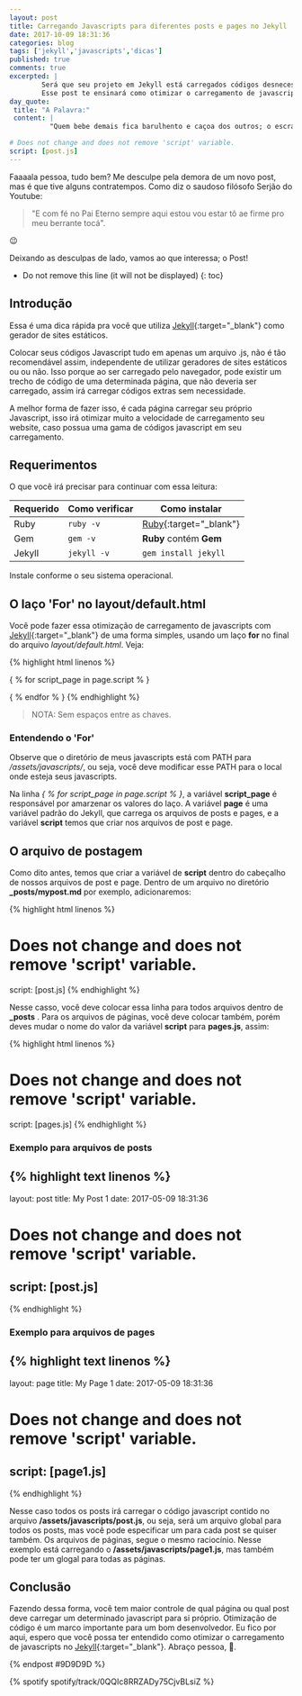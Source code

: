 ```yaml
---
layout: post
title: Carregando Javascripts para diferentes posts e pages no Jekyll
date: 2017-10-09 18:31:36
categories: blog
tags: ['jekyll','javascripts','dicas']
published: true
comments: true
excerpted: |
        Será que seu projeto em Jekyll está carregados códigos desnecessário?
        Esse post te ensinará como otimizar o carregamento de javascripts no projeto.
day_quote:
 title: "A Palavra:"
 content: |
          "Quem bebe demais fica barulhento e caçoa dos outros; o escravo da bebida nunca será sábio. <br> Provérbios 20:1 NTLH"

# Does not change and does not remove 'script' variable.
script: [post.js]
---
```



Faaaala pessoa, tudo bem? Me desculpe pela demora de um novo post, mas é que tive alguns contratempos. Como diz o saudoso filósofo Serjão do Youtube:

> "E com fé no Pai Eterno sempre aqui estou vou estar tô ae firme pro meu 
> berrante tocá". 

:wink:

Deixando as desculpas de lado, vamos ao que interessa; o Post!

* Do not remove this line (it will not be displayed)
{: toc}

## Introdução

Essa é uma dica rápida pra você que utiliza [Jekyll](https://jekyllrb.com/){:target="_blank"} como gerador de sites estáticos. 

Colocar seus códigos Javascript tudo em apenas um arquivo .js, não é tão recomendável assim, independente de utilizar geradores de sites estáticos ou ou não. Isso porque ao ser carregado pelo navegador, pode existir um trecho de código de uma determinada página, que não deveria ser carregado, assim irá carregar códigos extras sem necessidade.

A melhor forma de fazer isso, é cada página carregar seu próprio Javascript, isso irá otimizar muito a velocidade de carregamento seu website, caso possua uma gama de códigos javascript em seu carregamento.


## Requerimentos

O que você irá precisar para continuar com essa leitura:

| Requerido       | Como verificar      | Como instalar  |
| --------------- | ------------------- | -------------- | 
| Ruby            | `ruby -v`           | [Ruby](https://www.ruby-lang.org){:target="_blank"} |
| Gem             | `gem -v`            | **Ruby** contém **Gem** |
| Jekyll         | `jekyll -v`        | `gem install jekyll` |

Instale conforme o seu sistema operacional.

## O laço 'For' no layout/default.html

Você pode fazer essa otimização de carregamento de javascripts com [Jekyll](https://jekyllrb.com/){:target="_blank"} de uma forma simples, usando um laço **for** no final do arquivo *layout/default.html*. Veja:

{% highlight html linenos %}
<!-- Specific for each pages. -->
{ % for script_page in page.script % }
   <script type="text/javascript" src="{ { '/assets/javascripts/' | prepend: site.baseurl | prepend: site.url  | append: script_page } }"></script>
{ % endfor % }
{% endhighlight %}

> NOTA: Sem espaços entre as chaves. 

### Entendendo o 'For'

Observe que o diretório de meus javascripts está com PATH para */assets/javascripts/*, ou seja, você deve modificar esse PATH para o local onde esteja seus javascripts.

Na linha *{ % for script_page in page.script % }*, a variável **script_page** é responsável por amarzenar os valores do laço.
A variável **page** é uma variável padrão do Jekyll, que carrega os arquivos de posts e pages, e a variável **script** temos que criar nos arquivos de post e page.

## O arquivo de postagem

Como dito antes, temos que criar a variável de **script** dentro do cabeçalho de nossos arquivos de post e page. Dentro de um arquivo no diretório **_posts/mypost.md** por exemplo, adicionaremos:


{% highlight html linenos %}
# Does not change and does not remove 'script' variable.
script: [post.js]
{% endhighlight %}

Nesse casso, você deve colocar essa linha para todos arquivos dentro de **_posts** . Para os arquivos de páginas, você deve colocar também, porém deves mudar o nome do valor da variável **script** para **pages.js**, assim:

{% highlight html linenos %}
# Does not change and does not remove 'script' variable.
script: [pages.js]
{% endhighlight %}

### Exemplo para arquivos de posts

{% highlight text linenos %}
---
layout: post
title: My Post 1
date: 2017-05-09 18:31:36
# Does not change and does not remove 'script' variable.
script: [post.js]
---
{% endhighlight %}

### Exemplo para arquivos de pages

{% highlight text linenos %}
---
layout: page
title: My Page 1
date: 2017-05-09 18:31:36
# Does not change and does not remove 'script' variable.
script: [page1.js]
---
{% endhighlight %}


Nesse caso todos os posts irá carregar o código javascript contido no arquivo 
**/assets/javascripts/post.js**, ou seja, será um arquivo global para todos os posts, mas você pode especificar um para cada post se quiser também. Os arquivos de páginas, segue o mesmo raciocínio. Nesse exemplo está carregando o 
**/assets/javascripts/page1.js**, mas também pode ter um glogal para todas as páginas.


## Conclusão

Fazendo dessa forma, você tem maior controle de qual página ou qual post deve carregar um determinado javascript para si próprio. Otimização de código é um marco importante para um bom desenvolvedor. Eu fico por aqui, espero que você possa ter entendido como otimizar o carregamento de javascripts no [Jekyll](https://jekyllrb.com/){:target="_blank"}. Abraço pessoa, :punch:. 

{% endpost #9D9D9D %}

{% spotify spotify/track/0QQIc8RRZADy75CjvBLsiZ %}










